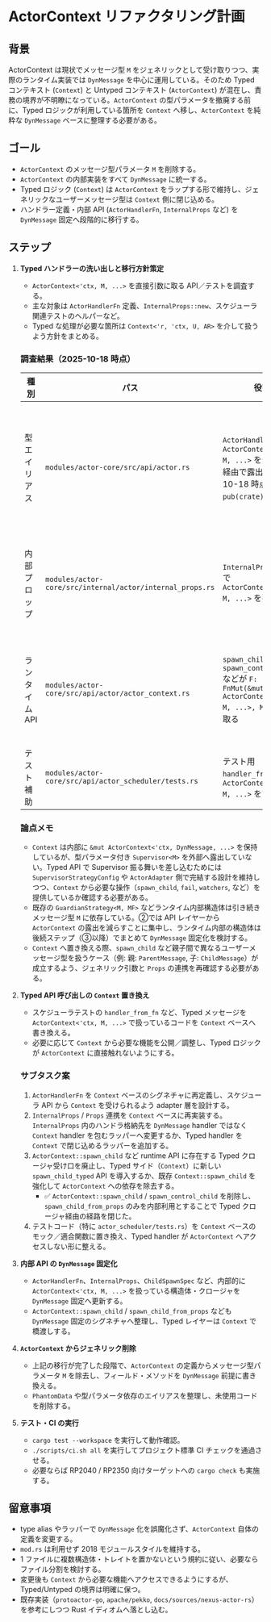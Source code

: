 # ActorContext リファクタリング計画

## 背景
ActorContext は現状でメッセージ型 `M` をジェネリックとして受け取りつつ、実際のランタイム実装では `DynMessage` を中心に運用している。そのため Typed コンテキスト (`Context`) と Untyped コンテキスト (`ActorContext`) が混在し、責務の境界が不明瞭になっている。`ActorContext` の型パラメータを撤廃する前に、Typed ロジックが利用している箇所を `Context` へ移し、`ActorContext` を純粋な `DynMessage` ベースに整理する必要がある。

## ゴール
- `ActorContext` のメッセージ型パラメータ `M` を削除する。
- `ActorContext` の内部実装をすべて `DynMessage` に統一する。
- Typed ロジック (`Context`) は `ActorContext` をラップする形で維持し、ジェネリックなユーザーメッセージ型は `Context` 側に閉じ込める。
- ハンドラー定義・内部 API (`ActorHandlerFn`, `InternalProps` など) を `DynMessage` 固定へ段階的に移行する。

## ステップ
1. **Typed ハンドラーの洗い出しと移行方針策定**  
   - `ActorContext<'ctx, M, ...>` を直接引数に取る API／テストを調査する。  
   - 主な対象は `ActorHandlerFn` 定義、`InternalProps::new`、スケジューラ関連テストのヘルパーなど。  
   - Typed な処理が必要な箇所は `Context<'r, 'ctx, U, AR>` を介して扱うよう方針をまとめる。

   ### 調査結果（2025-10-18 時点）
   | 種別 | パス | 役割 | 備考 |
   | --- | --- | --- | --- |
   | 型エイリアス | `modules/actor-core/src/api/actor.rs` | `ActorHandlerFn` が `ActorContext<'ctx, M, ...>` を公開 API 経由で露出（2025-10-18 時点で `pub(crate)` 化済み） | Schedulers からのハンドラー登録口。Typed API が ActorContext に依存している根本原因であり、将来的に `Context` ベースへ置き換え予定。
   | 内部プロップ | `modules/actor-core/src/internal/actor/internal_props.rs` | `InternalProps::new` で `ActorContext<'ctx, M, ...>` を要求 | `Props` 生成時に Typed → Untyped の橋渡しを行う地点。ここを `Context` ベースに変換する必要。
   | ランタイム API | `modules/actor-core/src/api/actor/actor_context.rs` | `spawn_child` / `spawn_control_child` などが `F: FnMut(&mut ActorContext<'ctx, M, ...>, M)` を受け取る | ランタイム層で Typed クロージャを受け入れてしまっている。`Context` を受け取る API へ切り替えたい。
   | テスト補助 | `modules/actor-core/src/api/actor_scheduler/tests.rs` | テスト用 `handler_from_fn` が `ActorContext<'ctx, M, ...>` を直接要求 | テスト側も `Context` レイヤーをモックできるよう修正が必要。

   ### 論点メモ
   - `Context` は内部に `&mut ActorContext<'ctx, DynMessage, ...>` を保持しているが、型パラメータ付き `Supervisor<M>` を外部へ露出していない。Typed API で Supervisor 振る舞いを差し込むためには `SupervisorStrategyConfig` や `ActorAdapter` 側で完結する設計を維持しつつ、`Context` から必要な操作（`spawn_child`, `fail`, `watchers`, など）を提供しているか確認する必要がある。
   - 既存の `GuardianStrategy<M, MF>` などランタイム内部構造体は引き続きメッセージ型 `M` に依存している。②では API レイヤーから `ActorContext` の露出を減らすことに集中し、ランタイム内部の構造体は後続ステップ（③以降）でまとめて `DynMessage` 固定化を検討する。
   - `Context` へ置き換える際、`spawn_child` など親子間で異なるユーザーメッセージ型を扱うケース（例: 親: `ParentMessage`, 子: `ChildMessage`）が成立するよう、ジェネリック引数と `Props` の連携を再確認する必要がある。

2. **Typed API 呼び出しの `Context` 置き換え**  
   - スケジューラテストの `handler_from_fn` など、Typed メッセージを `ActorContext<'ctx, M, ...>` で扱っているコードを `Context` ベースへ書き換える。  
   - 必要に応じて `Context` から必要な機能を公開／調整し、Typed ロジックが `ActorContext` に直接触れないようにする。

   ### サブタスク案
   1. `ActorHandlerFn` を `Context` ベースのシグネチャに再定義し、スケジューラ API から `Context` を受けられるよう adapter 層を設計する。
   2. `InternalProps` / `Props` 連携を `Context` ベースに再実装する。`InternalProps` 内のハンドラ格納先を `DynMessage` handler ではなく `Context` handler を包むラッパーへ変更するか、Typed handler を `Context` で閉じ込めるラッパーを追加する。
   3. `ActorContext::spawn_child` など runtime API に存在する Typed クロージャ受け口を廃止し、Typed サイド（`Context`）に新しい `spawn_child_typed` API を導入するか、既存 `Context::spawn_child` を強化して `ActorContext` への依存を除去する。
      - ✅ `ActorContext::spawn_child` / `spawn_control_child` を削除し、`spawn_child_from_props` のみを内部利用とすることで Typed クロージャ経由の経路を閉じた。
   4. テストコード（特に `actor_scheduler/tests.rs`）を `Context` ベースのモック／適合関数に置き換え、Typed handler が `ActorContext` へアクセスしない形に整える。

3. **内部 API の `DynMessage` 固定化**  
   - `ActorHandlerFn`、`InternalProps`、`ChildSpawnSpec` など、内部的に `ActorContext<'ctx, M, ...>` を扱っている構造体・クロージャを `DynMessage` 固定へ更新する。  
   - `ActorContext::spawn_child` / `spawn_child_from_props` なども `DynMessage` 固定のシグネチャへ整理し、Typed レイヤーは `Context` で橋渡しする。

4. **`ActorContext` からジェネリック削除**  
   - 上記の移行が完了した段階で、`ActorContext` の定義からメッセージ型パラメータ `M` を除去し、フィールド・メソッドを `DynMessage` 前提に書き換える。  
   - `PhantomData` や型パラメータ依存のエイリアスを整理し、未使用コードを削除する。

5. **テスト・CI の実行**  
   - `cargo test --workspace` を実行して動作確認。  
   - `./scripts/ci.sh all` を実行してプロジェクト標準 CI チェックを通過させる。  
   - 必要ならば RP2040 / RP2350 向けターゲットへの `cargo check` も実施する。

## 留意事項
- type alias やラッパーで `DynMessage` 化を誤魔化さず、`ActorContext` 自体の定義を変更する。  
- `mod.rs` は利用せず 2018 モジュールスタイルを維持する。  
- 1 ファイルに複数構造体・トレイトを置かないという規約に従い、必要ならファイル分割を検討する。  
- 変更後も `Context` から必要な機能へアクセスできるようにするが、Typed/Untyped の境界は明確に保つ。  
- 既存実装（`protoactor-go`, `apache/pekko`, `docs/sources/nexus-actor-rs`）を参考にしつつ Rust イディオムへ落とし込む。
